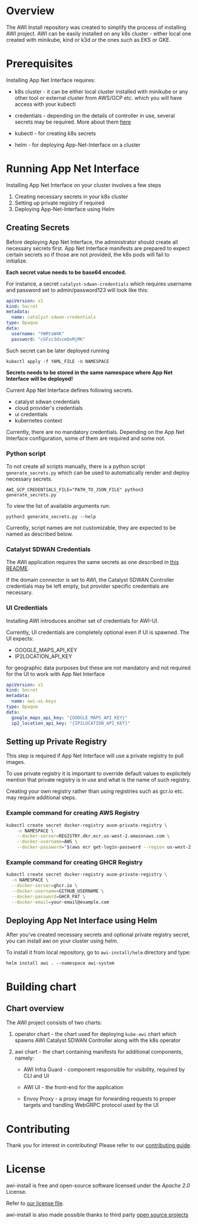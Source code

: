 # Overview

The AWI Install repository was created to simplify the process of installing AWI project.
AWI can be easily installed on any k8s cluster - either local one created with minikube,
kind or k3d or the ones such as EKS or GKE.

# Prerequisites

Installing App Net Interface requires:

* k8s cluster - it can be either local cluster installed with minikube or any
    other tool or external cluster from AWS/GCP etc. which you will have access
    with your kubectl

* credentials - depending on the details of controller in use, several secrets
    may be required. More about them [here](#creating-secrets)

* kubectl - for creating k8s secrets

* helm - for deploying App-Net-Interface on a cluster

# Running App Net Interface

Installing App Net Interface on your cluster involves a few steps

1. Creating necessary secrets in your k8s cluster
1. Setting up private registry if required
1. Deploying App-Net-Interface using Helm

## Creating Secrets

Before deploying App Net Interface, the administrator should create all
necessary secrets first. App Net Interface manifests are prepared to
expect certain secrets so if those are not provided, the k8s pods will
fail to initialize.

**Each secret value needs to be base64 encoded.**

For instance, a secret `catalyst-sdwan-credentials` which requires username and
password set to admin/password123 will look like this:

```yaml
apiVersion: v1
kind: Secret
metadata:
  name: catalyst-sdwan-credentials
type: Opaque
data:
  username: "YWRtaW4K"
  password: "cGFzc3dvcmQxMjMK"
```

Such secret can be later deployed running

```
kubectl apply -f YAML_FILE -n NAMESPACE
```

**Secrets needs to be stored in the same namespace where App Net Interface**
**will be deployed!**

Current App Net Interface defines following secrets.

* catalyst sdwan credentials
* cloud provider's credentials
* ui credentials
* kubernetes context

Currently, there are no mandatory credentials. Depending on the App Net
Interface configuration, some of them are required and some not.

### Python script

To not create all scripts manually, there is a python script
`generate_secrets.py` which can be used to automatically render and
deploy necessary secrets.

```
AWI_GCP_CREDENTIALS_FILE="PATH_TO_JSON_FILE" python3 generate_secrets.py
```

To view the list of available arguments run:

```
python3 generate_secrets.py --help
```

Currently, script names are not customizable, they are expected to be
named as described below.

### Catalyst SDWAN Credentials

The AWI application requires the same secrets as one described in
[this README](kube-awi/README.md).

If the domain connector is set to AWI, the Catalyst SDWAN Controller
credentials may be left empty, but provider specific credentials are
necessary.

### UI Credentials

Installing AWI introduces another set of credentials for AWI-UI.

Currently, UI credentials are completely optional even if UI
is spawned. The UI expects:

* GOOGLE_MAPS_API_KEY
* IP2LOCATION_API_KEY

for geographic data purposes but these are not mandatory and not
required for the UI to work with App Net Interface

```yaml
apiVersion: v1
kind: Secret
metadata:
  name: awi-ui-keys
type: Opaque
data:
  google_maps_api_key: "{GOOGLE_MAPS_API_KEY}"
  ip2_location_api_key: "{IP2LOCATION_API_KEY}"
```

## Setting up Private Registry

This step is required if App Net Interface will use a private
registry to pull images.

To use private registry it is important to override default
values to explicitely mention that private registry is in use
and what is the name of such registry.

Creating your own registry rather than using registries such
as gcr.io etc. may require additional steps.

### Example command for creating AWS Registry

```bash
kubectl create secret docker-registry ausm-private-registry \
    -n NAMESPACE \
    --docker-server=REGISTRY.dkr.ecr.us-west-2.amazonaws.com \
    --docker-username=AWS \
    --docker-password="$(aws ecr get-login-password --region us-west-2)"
```

### Example command for creating GHCR Registry

```bash
kubectl create secret docker-registry ausm-private-registry \
  -n NAMESPACE \
  --docker-server=ghcr.io \
  --docker-username=GITHUB_USERNAME \
  --docker-password=GHCR_PAT \
  --docker-email=your-email@example.com
```

## Deploying App Net Interface using Helm

After you've created necessary secrets and optional private registry
secret, you can install awi on your cluster using helm.

To install it from local repository, go to `awi-install/helm` directory
and type:

```
helm install awi . --namespace awi-system
```

# Building chart

## Chart overview

The AWI project consists of two charts:

1. operator chart - the chart used for deploying `kube-awi` chart which spawns AWI
    Catalyst SDWAN Controller along with the k8s operator

1. awi chart - the chart containing manifests for additional components, namely:

    * AWI Infra Guard - component responsible for visibility, required by CLI and UI

    * AWI UI - the front-end for the application

    * Envoy Proxy - a proxy image for forwarding requests to proper targets and handling
        WebGRPC protocol used by the UI

# Contributing

Thank you for interest in contributing! Please refer to our
[contributing guide](CONTRIBUTING.md).

# License

awi-install is free and open-source software licensed under the *Apache 2.0*
License.

Refer to [our license file](./LICENSE).

awi-install is also made possible thanks to third party
[open source projects](./NOTICE)
